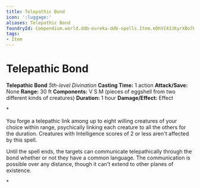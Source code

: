 ```yaml
---
title: Telepathic Bond
icon: ':luggage:'
aliases: Telepathic Bond
foundryId: Compendium.world.ddb-eureka-ddb-spells.Item.eDhVI43JKyrXBo7L
tags:
- Item
---
```


# Telepathic Bond

**Telepathic Bond**
_5th-level Divination_
**Casting Time:** 1 action
**Attack/Save:** None
**Range:** 30 ft
**Components:** V S M (pieces of eggshell from two different kinds of creatures)
**Duration:** 1 hour
**Damage/Effect:** Effect

*<p>You forge a telepathic link among up to eight willing creatures of your choice within range, psychically linking each creature to all the others for the duration. Creatures with Intelligence scores of 2 or less aren't affected by this spell. 

Until the spell ends, the targets can communicate telepathically through the bond whether or not they have a common language. The communication is possible over any distance, though it can't extend to other planes of existence.</p>*